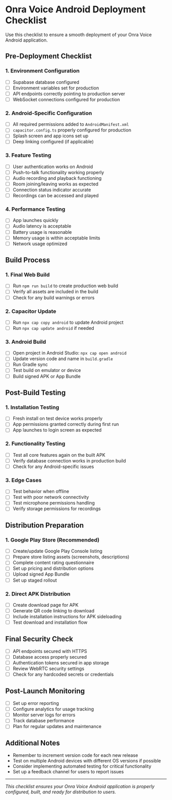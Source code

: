 # Onra Voice Android Deployment Checklist

Use this checklist to ensure a smooth deployment of your Onra Voice Android application.

## Pre-Deployment Checklist

### 1. Environment Configuration
- [ ] Supabase database configured
- [ ] Environment variables set for production
- [ ] API endpoints correctly pointing to production server
- [ ] WebSocket connections configured for production

### 2. Android-Specific Configuration
- [ ] All required permissions added to `AndroidManifest.xml`
- [ ] `capacitor.config.ts` properly configured for production
- [ ] Splash screen and app icons set up
- [ ] Deep linking configured (if applicable)

### 3. Feature Testing
- [ ] User authentication works on Android
- [ ] Push-to-talk functionality working properly
- [ ] Audio recording and playback functioning
- [ ] Room joining/leaving works as expected
- [ ] Connection status indicator accurate
- [ ] Recordings can be accessed and played

### 4. Performance Testing
- [ ] App launches quickly
- [ ] Audio latency is acceptable
- [ ] Battery usage is reasonable
- [ ] Memory usage is within acceptable limits
- [ ] Network usage optimized

## Build Process

### 1. Final Web Build
- [ ] Run `npm run build` to create production web build
- [ ] Verify all assets are included in the build
- [ ] Check for any build warnings or errors

### 2. Capacitor Update
- [ ] Run `npx cap copy android` to update Android project
- [ ] Run `npx cap update android` if needed

### 3. Android Build
- [ ] Open project in Android Studio: `npx cap open android`
- [ ] Update version code and name in `build.gradle`
- [ ] Run Gradle sync
- [ ] Test build on emulator or device
- [ ] Build signed APK or App Bundle

## Post-Build Testing

### 1. Installation Testing
- [ ] Fresh install on test device works properly
- [ ] App permissions granted correctly during first run
- [ ] App launches to login screen as expected

### 2. Functionality Testing
- [ ] Test all core features again on the built APK
- [ ] Verify database connection works in production build
- [ ] Check for any Android-specific issues

### 3. Edge Cases
- [ ] Test behavior when offline
- [ ] Test with poor network connectivity
- [ ] Test microphone permissions handling
- [ ] Verify storage permissions for recordings

## Distribution Preparation

### 1. Google Play Store (Recommended)
- [ ] Create/update Google Play Console listing
- [ ] Prepare store listing assets (screenshots, descriptions)
- [ ] Complete content rating questionnaire
- [ ] Set up pricing and distribution options
- [ ] Upload signed App Bundle
- [ ] Set up staged rollout

### 2. Direct APK Distribution
- [ ] Create download page for APK
- [ ] Generate QR code linking to download
- [ ] Include installation instructions for APK sideloading
- [ ] Test download and installation flow

## Final Security Check

- [ ] API endpoints secured with HTTPS
- [ ] Database access properly secured
- [ ] Authentication tokens secured in app storage
- [ ] Review WebRTC security settings
- [ ] Check for any hardcoded secrets or credentials

## Post-Launch Monitoring

- [ ] Set up error reporting
- [ ] Configure analytics for usage tracking
- [ ] Monitor server logs for errors
- [ ] Track database performance
- [ ] Plan for regular updates and maintenance

## Additional Notes

- Remember to increment version code for each new release
- Test on multiple Android devices with different OS versions if possible
- Consider implementing automated testing for critical functionality
- Set up a feedback channel for users to report issues

---

*This checklist ensures your Onra Voice Android application is properly configured, built, and ready for distribution to users.*